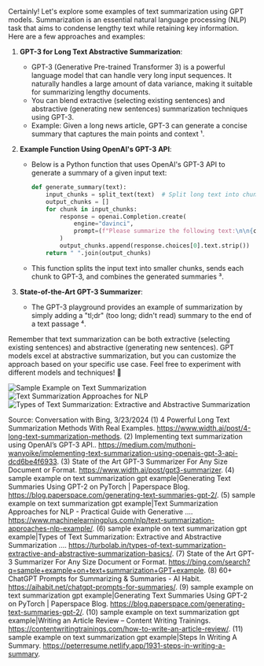 Certainly! Let's explore some examples of text summarization using GPT models. Summarization is an essential natural language processing (NLP) task that aims to condense lengthy text while retaining key information. Here are a few approaches and examples:

1. **GPT-3 for Long Text Abstractive Summarization**:
   - GPT-3 (Generative Pre-trained Transformer 3) is a powerful language model that can handle very long input sequences. It naturally handles a large amount of data variance, making it suitable for summarizing lengthy documents.
   - You can blend extractive (selecting existing sentences) and abstractive (generating new sentences) summarization techniques using GPT-3.
   - Example: Given a long news article, GPT-3 can generate a concise summary that captures the main points and context ¹.

2. **Example Function Using OpenAI's GPT-3 API**:
   - Below is a Python function that uses OpenAI's GPT-3 API to generate a summary of a given input text:
     ```python
     def generate_summary(text):
         input_chunks = split_text(text)  # Split long text into chunks
         output_chunks = []
         for chunk in input_chunks:
             response = openai.Completion.create(
                 engine="davinci",
                 prompt=(f"Please summarize the following text:\n\n{chunk}\n\nSummary:")
             )
             output_chunks.append(response.choices[0].text.strip())
         return " ".join(output_chunks)
     ```
   - This function splits the input text into smaller chunks, sends each chunk to GPT-3, and combines the generated summaries ³.

3. **State-of-the-Art GPT-3 Summarizer**:
   - The GPT-3 playground provides an example of summarization by simply adding a "tl;dr" (too long; didn't read) summary to the end of a text passage ⁴.

Remember that text summarization can be both extractive (selecting existing sentences) and abstractive (generating new sentences). GPT models excel at abstractive summarization, but you can customize the approach based on your specific use case. Feel free to experiment with different models and techniques! 🚀

![Sample Example on Text Summarization](^6^)
![Text Summarization Approaches for NLP](^7^)
![Types of Text Summarization: Extractive and Abstractive Summarization](^8^)

Source: Conversation with Bing, 3/23/2024
(1) 4 Powerful Long Text Summarization Methods With Real Examples. https://www.width.ai/post/4-long-text-summarization-methods.
(2) Implementing text summarization using OpenAI’s GPT-3 API.. https://medium.com/muthoni-wanyoike/implementing-text-summarization-using-openais-gpt-3-api-dcd6be4f6933.
(3) State of the Art GPT-3 Summarizer For Any Size Document or Format. https://www.width.ai/post/gpt3-summarizer.
(4) sample example on text summarization gpt example|Generating Text Summaries Using GPT-2 on PyTorch | Paperspace Blog. https://blog.paperspace.com/generating-text-summaries-gpt-2/.
(5) sample example on text summarization gpt example|Text Summarization Approaches for NLP - Practical Guide with Generative .... https://www.machinelearningplus.com/nlp/text-summarization-approaches-nlp-example/.
(6) sample example on text summarization gpt example|Types of Text Summarization: Extractive and Abstractive Summarization .... https://turbolab.in/types-of-text-summarization-extractive-and-abstractive-summarization-basics/.
(7) State of the Art GPT-3 Summarizer For Any Size Document or Format. https://bing.com/search?q=sample+example+on+text+summarization+GPT+example.
(8) 60+ ChatGPT Prompts for Summarizing & Summaries - AI Habit. https://aihabit.net/chatgpt-prompts-for-summaries/.
(9) sample example on text summarization gpt example|Generating Text Summaries Using GPT-2 on PyTorch | Paperspace Blog. https://blog.paperspace.com/generating-text-summaries-gpt-2/.
(10) sample example on text summarization gpt example|Writing an Article Review – Content Writing Trainings. https://contentwritingtrainings.com/how-to-write-an-article-review/.
(11) sample example on text summarization gpt example|Steps In Writing A Summary. https://peterresume.netlify.app/1931-steps-in-writing-a-summary.
